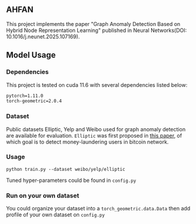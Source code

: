 ## AHFAN

This project implements the paper "Graph Anomaly Detection Based on Hybrid Node Representation Learning" published in Neural Networks(DOI: 10.1016/j.neunet.2025.107169).


## Model Usage

### Dependencies 

This project is tested on cuda 11.6 with several dependencies listed below:

```markdown
pytorch=1.11.0
torch-geometric=2.0.4
```


### Dataset 

Public datasets Elliptic, Yelp and Weibo used for graph anomaly detection are available for evaluation. `Elliptic` was first proposed in [this paper](https://arxiv.org/pdf/2008.08692.pdf), of which goal is to detect money-laundering users in bitcoin network.
### Usage
```
python train.py --dataset weibo/yelp/elliptic
```

Tuned hyper-parameters could be found in `config.py`

### Run on your own dataset

You could organize your dataset into a `torch_geometric.data.Data` then add profile of your own dataset on `config.py`
